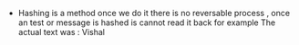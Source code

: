 - Hashing is a method once we do it there is no reversable process , once an test or message is hashed is cannot read it back for example
  The actual text was : Vishal